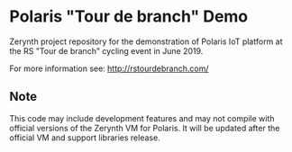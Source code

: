 # Polaris "Tour de branch" Demo

Zerynth project repository for the demonstration of Polaris IoT platform at the RS "Tour de branch" cycling event in June 2019.

For more information see: http://rstourdebranch.com/

## Note
This code may include development features and may not compile with official versions of the Zerynth VM for Polaris. It will be updated after the official VM and support libraries release.
